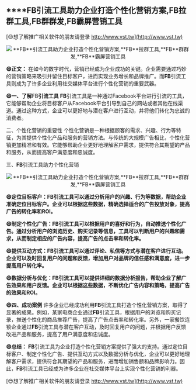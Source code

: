 ## ****FB**引流工具助力企业打造个性化营销方案,**FB**拉群工具,**FB**群群发,**FB**霸屏营销工具**

[😍想了解推广相关软件的朋友请登录 http://www.vst.tw](http://www.vst.tw)

 <center><img src="https://vst.tw/MP4/tuiguang/png/6.png" alt="**FB**引流工具助力企业打造个性化营销方案,**FB**拉群工具,**FB**群群发,**FB**霸屏营销工具"></center>

**😄正文：**
在如今的数字时代，营销已经成为企业成功的关键。企业需要通过巧妙的营销策略来吸引并留住目标客户，进而实现业务增长和品牌推广。而**FB**引流工具则成为了许多企业利用社交媒体平台进行个性化营销的重要武器。

**😄一、了解**FB**引流工具**
**FB**引流工具是一种通过Facebook平台进行引流的工具，它能够帮助企业将目标客户从Facebook平台引导到自己的网站或者其他在线渠道。通过这种方式，企业可以更好地与潜在客户进行互动，并将他们转化为忠诚的消费者。

二、个性化营销的重要性
个性化营销是一种根据顾客的需求、兴趣、行为等特征，为其提供个性化产品和服务的营销方法。与传统的大规模广告相比，个性化营销更加精准和有效。它能够帮助企业更好地理解客户需求，提供符合其期望的产品和服务，从而提高客户满意度和忠诚度。

三、**FB**引流工具助力个性化营销

 <center><img src="https://vst.tw/MP4/tuiguang/png/8.png" alt="**FB**引流工具助力企业打造个性化营销方案,**FB**拉群工具,**FB**群群发,**FB**霸屏营销工具"></center>

**😄定位目标客户：**FB**引流工具可以通过分析用户的兴趣、行为等数据，帮助企业准确定位目标客户。企业可以根据这些数据，精确选择适合的广告投放对象，提高广告的转化率和ROI。**

**😄制定个性化广告：**FB**引流工具可以根据用户的喜好和行为，自动推送个性化广告。通过分析用户的浏览历史、购买记录等信息，工具可以判断用户的兴趣和需求，从而制定相应的广告内容，提高广告的点击率和转化率。**

**😄提供互动方式：**FB**引流工具可以通过评论、私信等方式与潜在客户进行互动。企业可以及时回复用户的问题和反馈，增加用户对品牌的信任感和满意度，进一步提高用户转化率。**

**😄数据分析与优化：**FB**引流工具可以提供详细的数据分析报告，帮助企业了解广告效果和用户反馈。企业可以根据这些数据，不断优化广告内容和策略，提高广告的效果和ROI。**

**😄四、成功案例**
许多企业已经成功利用**FB**引流工具打造个性化营销方案，取得了显著的成果。例如，某家电商企业通过**FB**引流工具，根据用户的浏览和购买记录，推送个性化的商品推荐广告，提高了广告点击率和转化率。另外，一家餐饮连锁企业通过**FB**引流工具与潜在客户互动，及时回复用户的问题，并根据用户反馈改进产品和服务，提高了用户满意度和忠诚度。

**😄总结：**
**FB**引流工具为企业打造个性化营销方案提供了强大的支持。通过定位目标客户、制定个性化广告、提供互动方式以及数据分析与优化，企业可以更好地理解客户需求，提供符合其期望的产品和服务，进而增加销售额和品牌影响力。因此，**FB**引流工具已经成为许多企业在社交媒体平台上实现个性化营销的利器。

[😍想了解推广相关软件的朋友请登录 http://www.vst.tw](http://www.vst.tw)



